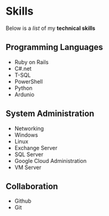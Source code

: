# Skills

Below is a _list_ of my **technical skills**

## Programming Languages
- Ruby on Rails
- C#.net
- T-SQL
- PowerShell
- Python
- Ardunio

## System Administration
- Networking
- Windows
- Linux
- Exchange Server
- SQL Server
- Google Cloud Administration
- VM Server

## Collaboration
- Github
- Git
